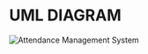 # **UML DIAGRAM**

![Attendance Management System](https://user-images.githubusercontent.com/94214304/143255964-3bc41c79-e959-464c-9633-191fed1655a1.jpg)
